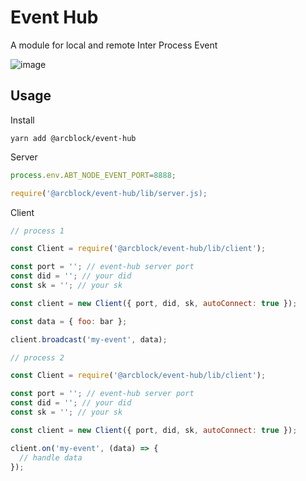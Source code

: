# Event Hub

A module for local and remote Inter Process Event

![image](./docs/event-hub.svg)

## Usage

Install

```shell
yarn add @arcblock/event-hub
```

Server

```javascript
process.env.ABT_NODE_EVENT_PORT=8888;

require('@arcblock/event-hub/lib/server.js);
```

Client

```javascript
// process 1

const Client = require('@arcblock/event-hub/lib/client');

const port = ''; // event-hub server port
const did = ''; // your did
const sk = ''; // your sk

const client = new Client({ port, did, sk, autoConnect: true });

const data = { foo: bar };

client.broadcast('my-event', data);
```

```javascript
// process 2

const Client = require('@arcblock/event-hub/lib/client');

const port = ''; // event-hub server port
const did = ''; // your did
const sk = ''; // your sk

const client = new Client({ port, did, sk, autoConnect: true });

client.on('my-event', (data) => {
  // handle data
});
```
